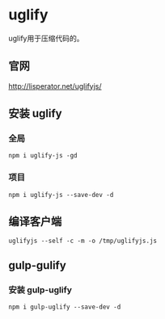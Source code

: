 uglify
=======================================================================================================================

uglify用于压缩代码的。 

官网
-----------------------------------------------------------------------------------------------------------------------
http://lisperator.net/uglifyjs/


安装 uglify
-----------------------------------------------------------------------------------------------------------------------

### 全局

```shell
npm i uglify-js -gd
```

### 项目
```shell
npm i uglify-js --save-dev -d
```

编译客户端
-----------------------------------------------------------------------------------------------------------------------
```shell
uglifyjs --self -c -m -o /tmp/uglifyjs.js
```
gulp-gulify
-----------------------------------------------------------------------------------------------------------------------

### 安装 gulp-uglify
```shell
npm i gulp-uglify --save-dev -d
```

